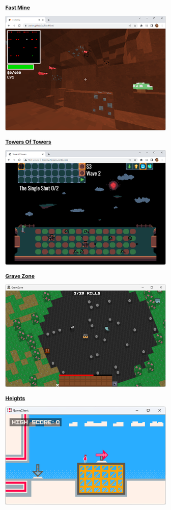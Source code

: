 ### [Fast Mine](https://github.com/Zorbn/FastMine)
<img src="./Extra/fastMineScreenshot.png" width="640" title="Fast Mine" />

### [Towers Of Towers](https://github.com/Zorbn/TowersOfTowers)
<img src="./Extra/towersOfTowersScreenshot.png" width="640" title="Towers Of Towers" />

### [Grave Zone](https://github.com/Zorbn/GraveZone)
<img src="./Extra/graveZoneScreenshot.png" width="640" title="Grave Zone" />

### [Heights](https://github.com/Zorbn/Heights)
<img src="./Extra/heightsScreenshot.png" width="640" title="Heights" />
